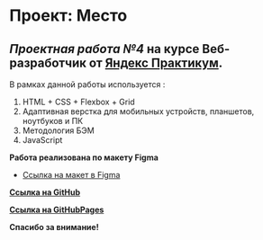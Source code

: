 # **Проект: Место**
## _Проектная работа №4_ на курсе **Веб-разработчик** от [Яндекс Практикум](https://practicum.yandex.ru/).

В рамках данной работы используется :
1. HTML + CSS + Flexbox + Grid
2. Адаптивная верстка для мобильных устройств, планшетов, ноутбуков и ПК
3. Методология БЭМ
4. JavaScript

**Работа реализована по макету Figma**
* [Ссылка на макет в Figma](https://www.figma.com/file/2cn9N9jSkmxD84oJik7xL7/JavaScript.-Sprint-4?node-id=0%3A1)

**[Ссылка на GitHub](https://github.com/RiconCla/mesto)**

**[Ссылка на GitHubPages](https://riconcla.github.io/mesto/)**

**Спасибо за внимание!**
